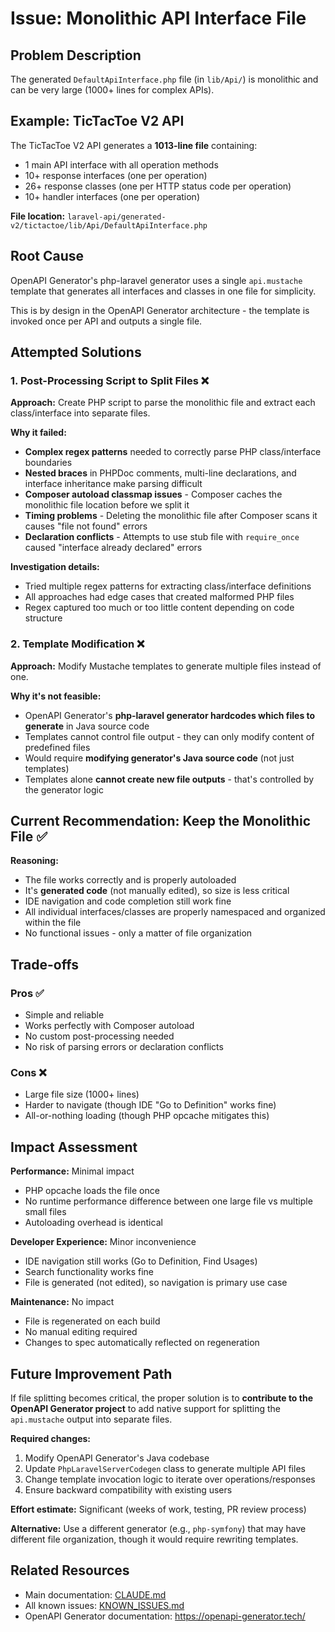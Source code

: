 # Issue: Monolithic API Interface File

## Problem Description

The generated `DefaultApiInterface.php` file (in `lib/Api/`) is monolithic and can be very large (1000+ lines for complex APIs).

## Example: TicTacToe V2 API

The TicTacToe V2 API generates a **1013-line file** containing:
- 1 main API interface with all operation methods
- 10+ response interfaces (one per operation)
- 26+ response classes (one per HTTP status code per operation)
- 10+ handler interfaces (one per operation)

**File location:** `laravel-api/generated-v2/tictactoe/lib/Api/DefaultApiInterface.php`

## Root Cause

OpenAPI Generator's php-laravel generator uses a single `api.mustache` template that generates all interfaces and classes in one file for simplicity.

This is by design in the OpenAPI Generator architecture - the template is invoked once per API and outputs a single file.

## Attempted Solutions

### 1. Post-Processing Script to Split Files ❌

**Approach:** Create PHP script to parse the monolithic file and extract each class/interface into separate files.

**Why it failed:**
- **Complex regex patterns** needed to correctly parse PHP class/interface boundaries
- **Nested braces** in PHPDoc comments, multi-line declarations, and interface inheritance make parsing difficult
- **Composer autoload classmap issues** - Composer caches the monolithic file location before we split it
- **Timing problems** - Deleting the monolithic file after Composer scans it causes "file not found" errors
- **Declaration conflicts** - Attempts to use stub file with `require_once` caused "interface already declared" errors

**Investigation details:**
- Tried multiple regex patterns for extracting class/interface definitions
- All approaches had edge cases that created malformed PHP files
- Regex captured too much or too little content depending on code structure

### 2. Template Modification ❌

**Approach:** Modify Mustache templates to generate multiple files instead of one.

**Why it's not feasible:**
- OpenAPI Generator's **php-laravel generator hardcodes which files to generate** in Java source code
- Templates cannot control file output - they can only modify content of predefined files
- Would require **modifying generator's Java source code** (not just templates)
- Templates alone **cannot create new file outputs** - that's controlled by the generator logic

## Current Recommendation: Keep the Monolithic File ✅

**Reasoning:**
- The file works correctly and is properly autoloaded
- It's **generated code** (not manually edited), so size is less critical
- IDE navigation and code completion still work fine
- All individual interfaces/classes are properly namespaced and organized within the file
- No functional issues - only a matter of file organization

## Trade-offs

### Pros ✅
- Simple and reliable
- Works perfectly with Composer autoload
- No custom post-processing needed
- No risk of parsing errors or declaration conflicts

### Cons ❌
- Large file size (1000+ lines)
- Harder to navigate (though IDE "Go to Definition" works fine)
- All-or-nothing loading (though PHP opcache mitigates this)

## Impact Assessment

**Performance:** Minimal impact
- PHP opcache loads the file once
- No runtime performance difference between one large file vs multiple small files
- Autoloading overhead is identical

**Developer Experience:** Minor inconvenience
- IDE navigation still works (Go to Definition, Find Usages)
- Search functionality works fine
- File is generated (not edited), so navigation is primary use case

**Maintenance:** No impact
- File is regenerated on each build
- No manual editing required
- Changes to spec automatically reflected on regeneration

## Future Improvement Path

If file splitting becomes critical, the proper solution is to **contribute to the OpenAPI Generator project** to add native support for splitting the `api.mustache` output into separate files.

**Required changes:**
1. Modify OpenAPI Generator's Java codebase
2. Update `PhpLaravelServerCodegen` class to generate multiple API files
3. Change template invocation logic to iterate over operations/responses
4. Ensure backward compatibility with existing users

**Effort estimate:** Significant (weeks of work, testing, PR review process)

**Alternative:** Use a different generator (e.g., `php-symfony`) that may have different file organization, though it would require rewriting templates.

## Related Resources

- Main documentation: [CLAUDE.md](CLAUDE.md)
- All known issues: [KNOWN_ISSUES.md](KNOWN_ISSUES.md)
- OpenAPI Generator documentation: https://openapi-generator.tech/
